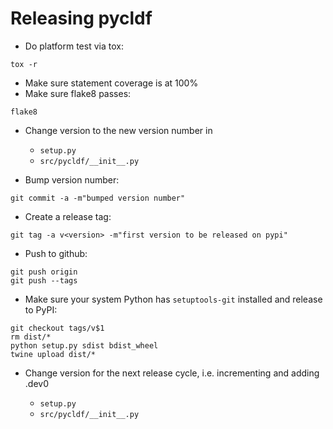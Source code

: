 
Releasing pycldf
================

- Do platform test via tox:
```
tox -r
```

- Make sure statement coverage is at 100%
- Make sure flake8 passes:
```
flake8
```

- Change version to the new version number in

  - `setup.py`
  - `src/pycldf/__init__.py`

- Bump version number:
```
git commit -a -m"bumped version number"
```

- Create a release tag:
```
git tag -a v<version> -m"first version to be released on pypi"
```

- Push to github:
```
git push origin
git push --tags
```

- Make sure your system Python has ``setuptools-git`` installed and release to PyPI:
```
git checkout tags/v$1
rm dist/*
python setup.py sdist bdist_wheel
twine upload dist/*
```

- Change version for the next release cycle, i.e. incrementing and adding .dev0

  - `setup.py`
  - `src/pycldf/__init__.py`

